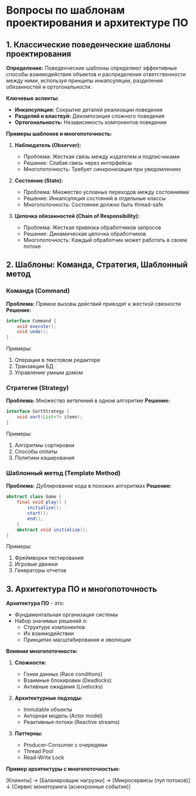 # Вопросы по шаблонам проектирования и архитектуре ПО

## 1. Классические поведенческие шаблоны проектирования

**Определение:**
Поведенческие шаблоны определяют эффективные способы взаимодействия объектов и распределения ответственности между ними, используя принципы инкапсуляции, разделения обязанностей и ортогональности.

**Ключевые аспекты:**

- **Инкапсуляция:** Сокрытие деталей реализации поведения
- **Разделяй и властвуй:** Декомпозиция сложного поведения
- **Ортогональность:** Независимость компонентов поведения

**Примеры шаблонов и многопоточность:**

1. **Наблюдатель (Observer):**

   - Проблема: Жесткая связь между издателем и подписчиками
   - Решение: Слабая связь через интерфейсы
   - Многопоточность: Требует синхронизации при уведомлениях

2. **Состояние (State):**

   - Проблема: Множество условных переходов между состояниями
   - Решение: Инкапсуляция состояний в отдельные классы
   - Многопоточность: Состояние должно быть thread-safe

3. **Цепочка обязанностей (Chain of Responsibility):**
   - Проблема: Жесткая привязка обработчиков запросов
   - Решение: Динамическая цепочка обработчиков
   - Многопоточность: Каждый обработчик может работать в своем потоке

## 2. Шаблоны: Команда, Стратегия, Шаблонный метод

### Команда (Command)

**Проблема:** Прямое вызовы действий приводят к жесткой связности
**Решение:**

```java
interface Command {
    void execute();
    void undo();
}
```

Примеры:

1. Операции в текстовом редакторе
2. Транзакции БД
3. Управление умным домом

### Стратегия (Strategy)

**Проблема:** Множество ветвлений в одном алгоритме
**Решение:**

```java
interface SortStrategy {
    void sort(List<?> items);
}
```

Примеры:

1. Алгоритмы сортировки
2. Способы оплаты
3. Политики кэширования

### Шаблонный метод (Template Method)

**Проблема:** Дублирование кода в похожих алгоритмах
**Решение:**

```java
abstract class Game {
    final void play() {
        initialize();
        start();
        end();
    }
    abstract void initialize();
}
```

Примеры:

1. Фреймворки тестирования
2. Игровые движки
3. Генераторы отчетов

## 3. Архитектура ПО и многопоточность

**Архитектура ПО** - это:

- Фундаментальная организация системы
- Набор значимых решений о:
  - Структуре компонентов
  - Их взаимодействии
  - Принципах масштабирования и эволюции

**Влияние многопоточности:**

1. **Сложности:**

   - Гонки данных (Race conditions)
   - Взаимные блокировки (Deadlocks)
   - Активные ожидания (Livelocks)

2. **Архитектурные подходы:**

   - Immutable объекты
   - Акторная модель (Actor model)
   - Реактивные потоки (Reactive streams)

3. **Паттерны:**
   - Producer-Consumer с очередями
   - Thread Pool
   - Read-Write Lock

**Пример архитектуры с многопоточностью:**

[Клиенты] → [Баланировщик нагрузки] → [Микросервисы (пул потоков)]
↓
[Сервис мониторинга (асинхронные события)]

